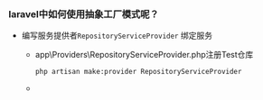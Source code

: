 ### laravel中如何使用抽象工厂模式呢？

* 编写服务提供者```RepositoryServiceProvider``` 绑定服务

  - app\Providers\RepositoryServiceProvider.php注册Test仓库
  
    ```php artisan make:provider RepositoryServiceProvider ```
    
  - 
  
  